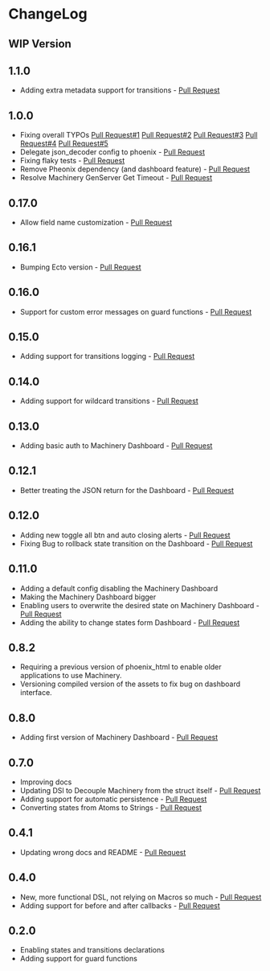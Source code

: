 # ChangeLog

## WIP Version

## 1.1.0
- Adding extra metadata support for transitions - [Pull Request](https://github.com/joaomdmoura/machinery/pull/85)

## 1.0.0
- Fixing overall TYPOs
[Pull Request#1](https://github.com/joaomdmoura/machinery/pull/45)
[Pull Request#2](https://github.com/joaomdmoura/machinery/pull/49)
[Pull Request#3](https://github.com/joaomdmoura/machinery/pull/56)
[Pull Request#4](https://github.com/joaomdmoura/machinery/pull/65)
[Pull Request#5](https://github.com/joaomdmoura/machinery/pull/61)
- Delegate json_decoder config to phoenix - [Pull Request](https://github.com/joaomdmoura/machinery/pull/47)
- Fixing flaky tests - [Pull Request](https://github.com/joaomdmoura/machinery/pull/50)
- Remove Pheonix dependency (and dashboard feature) - [Pull Request](https://github.com/joaomdmoura/machinery/pull/55)
- Resolve Machinery GenServer Get Timeout - [Pull Request](https://github.com/joaomdmoura/machinery/pull/58)


## 0.17.0
- Allow field name customization - [Pull Request](https://github.com/joaomdmoura/machinery/pull/42)

## 0.16.1
- Bumping Ecto version - [Pull Request](https://github.com/joaomdmoura/machinery/pull/38)

## 0.16.0
- Support for custom error messages on guard functions - [Pull Request](https://github.com/joaomdmoura/machinery/pull/35)

## 0.15.0
- Adding support for transitions logging - [Pull Request](https://github.com/joaomdmoura/machinery/pull/33)

## 0.14.0
- Adding support for wildcard transitions - [Pull Request](https://github.com/joaomdmoura/machinery/pull/32)

## 0.13.0
- Adding basic auth to Machinery Dashboard - [Pull Request](https://github.com/joaomdmoura/machinery/pull/30)

## 0.12.1
- Better treating the JSON return for the Dashboard - [Pull Request](https://github.com/joaomdmoura/machinery/pull/27)

## 0.12.0
- Adding new toggle all btn and auto closing alerts - [Pull Request](https://github.com/joaomdmoura/machinery/pull/24)
- Fixing Bug to rollback state transition on the Dashboard - [Pull Request](https://github.com/joaomdmoura/machinery/pull/25)

## 0.11.0
- Adding a default config disabling the Machinery Dashboard
- Making the Machinery Dashboard bigger
- Enabling users to overwrite the desired state on Machinery Dashboard - [Pull Request](https://github.com/joaomdmoura/machinery/pull/21)
- Adding the ability to change states form Dashboard - [Pull Request](https://github.com/joaomdmoura/machinery/pull/22)

## 0.8.2
- Requiring a previous version of phoenix_html to enable older applications to use Machinery.
- Versioning compiled version of the assets to fix bug on dashboard interface.

## 0.8.0
- Adding first version of Machinery Dashboard - [Pull Request](https://github.com/joaomdmoura/machinery/pull/14)

## 0.7.0
- Improving docs
- Updating DSl to Decouple Machinery from the struct itself - [Pull Request](https://github.com/joaomdmoura/machinery/pull/10)
- Adding support for automatic persistence - [Pull Request](https://github.com/joaomdmoura/machinery/pull/11)
- Converting states from Atoms to Strings - [Pull Request](https://github.com/joaomdmoura/machinery/pull/12)

## 0.4.1
- Updating wrong docs and README - [Pull Request](https://github.com/joaomdmoura/machinery/pull/5)

## 0.4.0
- New, more functional DSL, not relying on Macros so much - [Pull Request](https://github.com/joaomdmoura/machinery/pull/1)
- Adding support for before and after callbacks - [Pull Request](https://github.com/joaomdmoura/machinery/pull/2)

## 0.2.0
- Enabling states and transitions declarations
- Adding support for guard functions
